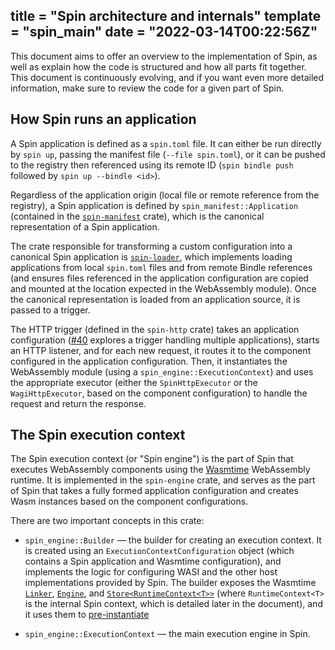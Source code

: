 title = "Spin architecture and internals"
template = "spin_main"
date = "2022-03-14T00:22:56Z"
---

This document aims to offer an overview to the implementation of Spin, as well
as explain how the code is structured and how all parts fit together. This
document is continuously evolving, and if you want even more detailed
information, make sure to review the code for a given part of Spin.

## How Spin runs an application

A Spin application is defined as a `spin.toml` file. It can either be run
directly by `spin up`, passing the manifest file (`--file spin.toml`), or it can
be pushed to the registry then referenced using its remote ID
(`spin bindle push` followed by `spin up --bindle <id>`).

Regardless of the application origin (local file or remote reference from the
registry), a Spin application is defined by
`spin_manifest::Application` (contained in the
[`spin-manifest`](https://github.com/fermyon/spin/tree/main/crates/manifest) crate),
which is the canonical representation of a Spin application.

The crate responsible for transforming a custom configuration into a canonical
Spin application is [`spin-loader`](https://github.com/fermyon/spin/tree/main/crates/loader),
which implements loading applications from local `spin.toml` files and from
remote Bindle references (and ensures files referenced in the application
configuration are copied and mounted at the location expected in the WebAssembly
module). Once the canonical representation is loaded from an application source,
it is passed to a trigger.

The HTTP trigger (defined in the `spin-http` crate) takes an
application configuration ([#40](https://github.com/fermyon/spin/issues/40)
explores a trigger handling multiple applications), starts an HTTP listener, and
for each new request, it routes it to the component configured in the
application configuration. Then, it instantiates the WebAssembly module (using a
`spin_engine::ExecutionContext`) and uses the appropriate executor (either the
`SpinHttpExecutor` or the `WagiHttpExecutor`, based on the component
configuration) to handle the request and return the response.

## The Spin execution context

The Spin execution context (or "Spin engine") is the part of Spin that executes
WebAssembly components using the
[Wasmtime](https://github.com/bytecodealliance/wasmtime) WebAssembly runtime. It
is implemented in the `spin-engine` crate, and serves as
the part of Spin that takes a fully formed application configuration and creates
Wasm instances based on the component configurations.

There are two important concepts in this crate:

- `spin_engine::Builder` — the builder for creating an execution context. It is
  created using an `ExecutionContextConfiguration` object (which contains a Spin
  application and Wasmtime configuration), and implements the logic for
  configuring WASI and the other host implementations provided by Spin. The
  builder exposes the Wasmtime
  [`Linker`](https://docs.rs/wasmtime/latest/wasmtime/struct.Linker.html),
  [`Engine`](https://docs.rs/wasmtime/latest/wasmtime/struct.Engine.html), and
  [`Store<RuntimeContext<T>>`](https://docs.rs/wasmtime/latest/wasmtime/struct.Store.html)
  (where `RuntimeContext<T>` is the internal Spin context, which is detailed
  later in the document), and it uses them to [pre-instantiate]()

- `spin_engine::ExecutionContext` — the main execution engine in Spin.
